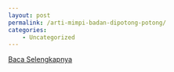 ```yaml
---
layout: post
permalink: /arti-mimpi-badan-dipotong-potong/
categories:
    - Uncategorized
---
```


[Baca Selengkapnya](/03)